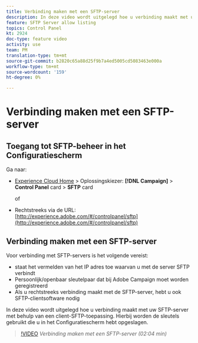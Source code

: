 ```yaml
---
title: Verbinding maken met een SFTP-server
description: In deze video wordt uitgelegd hoe u verbinding maakt met uw SFTP-server met behulp van een client-SFTP-toepassing. Hierbij worden de sleutels gebruikt die u in het Configuratiescherm hebt opgeslagen.
feature: SFTP Server allow listing
topics: Control Panel
kt: 2924
doc-type: feature video
activity: use
team: PM
translation-type: tm+mt
source-git-commit: b2820c65a88d25f9b7a4ed5005cd5083463e000a
workflow-type: tm+mt
source-wordcount: '159'
ht-degree: 0%

---
```



# Verbinding maken met een SFTP-server

## Toegang tot SFTP-beheer in het Configuratiescherm

Ga naar:

* [Experience Cloud Home](https://experience.adobe.com/#/home) > Oplossingskiezer: **[!DNL Campaign]** > **Control Panel** card > **SFTP** card

   of
* Rechtstreeks via de URL: [http://experience.adobe.com/#/controlpanel/sftp](http://experience.adobe.com/#/controlpanel/sftp)

## Verbinding maken met een SFTP-server

Voor verbinding met SFTP-servers is het volgende vereist:

* staat het vermelden van het IP adres toe waarvan u met de server SFTP verbindt
* Persoonlijk/openbaar sleutelpaar dat bij Adobe Campaign moet worden geregistreerd
* Als u rechtstreeks verbinding maakt met de SFTP-server, hebt u ook SFTP-clientsoftware nodig

In deze video wordt uitgelegd hoe u verbinding maakt met uw SFTP-server met behulp van een client-SFTP-toepassing. Hierbij worden de sleutels gebruikt die u in het Configuratiescherm hebt opgeslagen.

>[!VIDEO](https://video.tv.adobe.com/v/27263?quality=12)
*Verbinding maken met een SFTP-server (02:04 min)*
